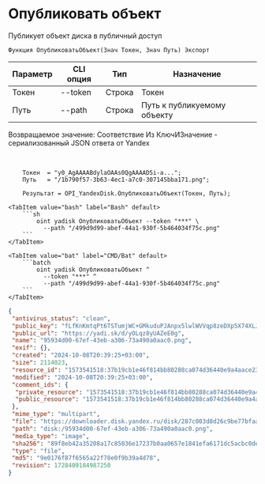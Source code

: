 ﻿---
sidebar_position: 1
---

# Опубликовать объект
 Публикует объект диска в публичный доступ



`Функция ОпубликоватьОбъект(Знач Токен, Знач Путь) Экспорт`

  | Параметр | CLI опция | Тип | Назначение |
  |-|-|-|-|
  | Токен | --token | Строка | Токен |
  | Путь | --path | Строка | Путь к публикуемому объекту |

  
  Возвращаемое значение:   Соответствие Из КлючИЗначение - сериализованный JSON ответа от Yandex

<br/>




```bsl title="Пример кода"
    Токен  = "y0_AgAAAABdylaOAAs0QgAAAAD5i-a...";
    Путь   = "/1b790f57-3b63-4ec1-a7c0-307145bba171.png";

    Результат = OPI_YandexDisk.ОпубликоватьОбъект(Токен, Путь);
```
    

 <Tabs>
  
    <TabItem value="bash" label="Bash" default>
        ```sh
            oint yadisk ОпубликоватьОбъект --token "***" \
              --path "/499d9d99-abef-44a1-930f-5b464034f75c.png"
        ```
    </TabItem>
  
    <TabItem value="bat" label="CMD/Bat" default>
        ```batch
            oint yadisk ОпубликоватьОбъект ^
              --token "***" ^
              --path "/499d9d99-abef-44a1-930f-5b464034f75c.png"
        ```
    </TabItem>
</Tabs>


```json title="Результат"
{
 "antivirus_status": "clean",
 "public_key": "fLfKnKmtqPt6TSTumjWC+GMkuduPJAnpx5lwlWVVqp8zeDXp5X74XLJ2GbNOAgYIq/J6bpmRyOJonT3VoXnDag==",
 "public_url": "https://yadi.sk/d/yOLqz8yUAZeE0g",
 "name": "95934d00-67ef-43eb-a306-73a490a0aac0.png",
 "exif": {},
 "created": "2024-10-08T20:39:25+03:00",
 "size": 2114023,
 "resource_id": "1573541518:37b19cb1e46f814bb80288ca074d36440e9a4aace2331d9d71390839d4ad7c4e",
 "modified": "2024-10-08T20:39:25+03:00",
 "comment_ids": {
  "private_resource": "1573541518:37b19cb1e46f814bb80288ca074d36440e9a4aace2331d9d71390839d4ad7c4e",
  "public_resource": "1573541518:37b19cb1e46f814bb80288ca074d36440e9a4aace2331d9d71390839d4ad7c4e"
 },
 "mime_type": "multipart",
 "file": "https://downloader.disk.yandex.ru/disk/287c003d8d26c9be77bfaad30e8fc7d1cb5c36bf12d2da9569bace0f8b2d2294/6705a6a1/gwThwhLBKYvLhQCNnqAHirWAoEC4dKsPFFzSTeWuFK5ceIUkIDC7fKzI6e0Ic1rFWZAX7ZAMHvmKl9PvgqcSEQ%3D%3D?uid=1573541518&filename=95934d00-67ef-43eb-a306-73a490a0aac0.png&disposition=attachment&hash=&limit=0&content_type=multipart&owner_uid=1573541518&fsize=2114023&hid=03d7263840468e281bd0b238a26e7d0d&media_type=image&tknv=v2&etag=9e0176f87f6565a22f78e0f9b39a4d78",
 "path": "disk:/95934d00-67ef-43eb-a306-73a490a0aac0.png",
 "media_type": "image",
 "sha256": "89f8eb42a35208a17c85036e17237b0aa0657e1841efa6171dc5acbc0dea9e18",
 "type": "file",
 "md5": "9e0176f87f6565a22f78e0f9b39a4d78",
 "revision": 1728409184987250
}
```
